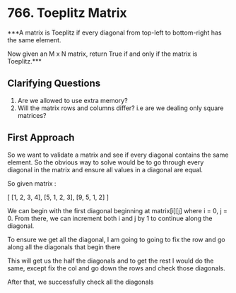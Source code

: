 # 766. Toeplitz Matrix #

***A matrix is Toeplitz if every diagonal from top-left to bottom-right has the same element.

Now given an M x N matrix, return True if and only if the matrix is Toeplitz.***

## Clarifying Questions ##

1. Are we allowed to use extra memory?
2. Will the matrix rows and columns differ? i.e are we dealing only square matrices?

## First Approach ##

So we want to validate a matrix and see if every diagonal contains the same element. So the obvious way to solve would be to go through every diagonal in the matrix and ensure all values in a diagonal are equal.

So given matrix :

[
  [1, 2, 3, 4],
  [5, 1, 2, 3],
  [9, 5, 1, 2]
]

We can begin with the first diagonal beginning at matrix[i][j] where i = 0, j = 0. From there, we can increment both i and j by 1 to continue along the diagonal.

To ensure we get all the diagonal, I am going to going to fix the row and go along all the diagonals that begin there

This will get us the half the diagonals and to get the rest I would do the same, except fix the col and go down the rows and check those diagonals.

After that, we successfully check all the diagonals
